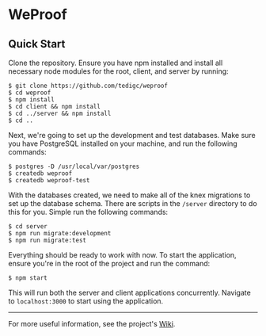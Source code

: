 # WeProof
## Quick Start

Clone the repository. Ensure you have npm installed and install all necessary node modules for the root, client, and server 
by running:

```
$ git clone https://github.com/tedigc/weproof
$ cd weproof
$ npm install
$ cd client && npm install
$ cd ../server && npm install
$ cd ..
```

Next, we're going to set up the development and test databases. Make sure you have PostgreSQL installed on your machine, and run the following commands:

```
$ postgres -D /usr/local/var/postgres 
$ createdb weproof
$ createdb weproof-test
```

With the databases created, we need to make all of the knex migrations to set up the database schema. There are scripts in the `/server` directory to do this for you. Simple run the following commands:

```
$ cd server
$ npm run migrate:development
$ npm run migrate:test
```

Everything should be ready to work with now. To start the application, ensure you're in the root of the project and run the command:

```
$ npm start
```

This will run both the server and client applications concurrently. Navigate to `localhost:3000` to start using the application.

---

For more useful information, see the project's [Wiki](https://github.com/tedigc/individual-project/wiki).
